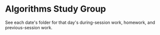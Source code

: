 # Algorithms Study Group

See each date's folder for that day's during-session work, homework, and previous-session work.